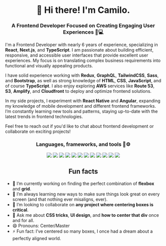 <h1 align="center">👋 Hi there! I'm Camilo.</h1>
<h3 align="center">A Frontend Developer Focused on Creating Engaging User Experiences 🎨💻</h3>

I'm a Frontend Developer with nearly 6 years of experience, specializing in **React**, **Next.js**, and **TypeScript**. I am passionate about building efficient, responsive, and accessible user interfaces that provide excellent user experiences. My focus is on translating complex business requirements into functional and visually appealing products.

I have solid experience working with **Redux**, **GraphQL**, **TailwindCSS**, **Sass**, and **Bootstrap**, as well as strong knowledge of **HTML**, **CSS**, **JavaScript**, and of course **TypeScript**. I also enjoy exploring **AWS** services like **Route 53**, **S3**, **Amplify**, and **Cloudfront** to deploy and optimize frontend solutions.

In my side projects, I experiment with **React Native** and **Angular**, expanding my knowledge of mobile development and different frontend frameworks. I’m constantly learning new tools and patterns, staying up-to-date with the latest trends in frontend technologies.

Feel free to reach out if you'd like to chat about frontend development or collaborate on exciting projects!

<h3 align="center">Languages, frameworks, and tools 🔨⚙️</h3>

<div align="center">
  <img src="https://img.shields.io/badge/React-20232A?style=for-the-badge&logo=react&logoColor=61DAFB" /> <img src="https://img.shields.io/badge/Next.js-000000?style=for-the-badge&logo=nextdotjs&logoColor=white" /> <img src="https://img.shields.io/badge/TypeScript-007ACC?style=for-the-badge&logo=typescript&logoColor=white" /> <img src="https://img.shields.io/badge/Tailwind_CSS-38B2AC?style=for-the-badge&logo=tailwind-css&logoColor=white" /> <img src="https://img.shields.io/badge/GraphQL-E10098?style=for-the-badge&logo=graphql&logoColor=white" /> <img src="https://img.shields.io/badge/Redux-764ABC?style=for-the-badge&logo=redux&logoColor=white" /> <img src="https://img.shields.io/badge/Angular-DD0031?style=for-the-badge&logo=angular&logoColor=white" /> <img src="https://img.shields.io/badge/AWS-FF9900?style=for-the-badge&logo=amazonaws&logoColor=white" /> <img src="https://img.shields.io/badge/React_Native-20232A?style=for-the-badge&logo=react&logoColor=61DAFB" /> <img src="https://img.shields.io/badge/HTML5-E34F26?style=for-the-badge&logo=html5&logoColor=white" /> <img src="https://img.shields.io/badge/CSS3-1572B6?style=for-the-badge&logo=css3&logoColor=white" /> <img src="https://img.shields.io/badge/JavaScript-F7DF1E?style=for-the-badge&logo=javascript&logoColor=black" /> 
</div>

<h2 align="center">Fun facts </h2>

- 🔭 I’m currently working on finding the perfect combination of **flexbox** and **grid**.
- 🌱 I’m always learning new ways to make sure things look great on every screen (and that nothing ever misaligns, ever).
- 👯 I’m looking to collaborate on **any project where centering boxes is critical**.
- 💬 Ask me about **CSS tricks**, **UI design**, and **how to center that div** once and for all.
- 😄 Pronouns: Center/Master
- ⚡ Fun fact: I’ve centered so many boxes, I once had a dream about a perfectly aligned world.
